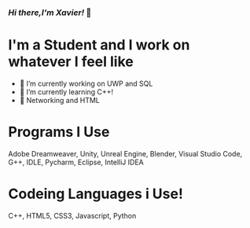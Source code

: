 ### *Hi there,I'm Xavier!* 👋

# I'm a Student and I work on whatever I feel like
- 🔭 I’m currently working on UWP and SQL
- 🌱 I’m currently learning C++!
- 💬 Networking and HTML


# Programs I Use

Adobe Dreamweaver,
Unity,
Unreal Engine,
Blender,
Visual Studio Code,
G++,
IDLE,
Pycharm,
Eclipse,
IntelliJ IDEA

# Codeing Languages i Use!
C++,
HTML5,
CSS3,
Javascript,
Python
<!--
**Devloper-llama/Devloper-llama** is a ✨ _special_ ✨ repository because its `README.md` (this file) appears on your GitHub profile.

